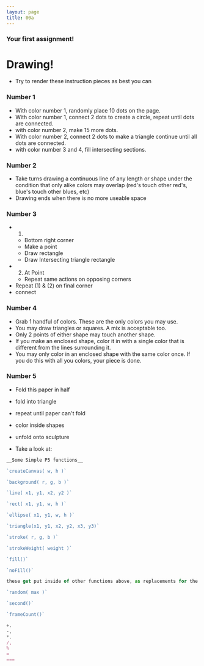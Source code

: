 ```yaml
---
layout: page
title: 00a
---
```



### Your first assignment!

# Drawing!
- Try to render these instruction pieces as best you can
### Number 1
- With color number 1, randomly place 10 dots on the page.
- With color number 1, connect 2 dots to create a circle, repeat until dots are connected.
- with color number 2, make 15 more dots.
- With color number 2, connect 2 dots to make a triangle continue until all dots are connected.
- with color number 3 and 4, fill intersecting sections.

### Number 2
- Take turns drawing a continuous line of any length or shape under the condition that only alike colors may overlap (red's touch other red's, blue's touch other blues, etc)
- Drawing ends when there is no more useable space

### Number 3
- 1.
    - Bottom right corner
    - Make a point
    - Draw rectangle
    - Draw Intersecting triangle rectangle
- 2. At Point
    - Repeat same actions on opposing corners
- Repeat (1) & (2) on final corner
- connect

### Number 4
- Grab 1 handful of colors. These are the only colors you may use.
- You may draw triangles or squares. A mix is acceptable too.
- Only 2 points of either shape may touch another shape.
- If you make an enclosed shape, color it in with a single color that is different from the lines surrounding it.
- You may only color in an enclosed shape with the same color once. If you do this with all you colors, your piece is done.

### Number 5
- Fold this paper in half
- fold into triangle
- repeat until paper can't fold
- color inside shapes
- unfold onto sculpture



- Take a look at:

``` javascript
__Some Simple P5 functions__

`createCanvas( w, h )`

`background( r, g, b )`

`line( x1, y1, x2, y2 )`

`rect( x1, y1, w, h )`

`ellipse( x1, y1, w, h )`

`triangle(x1, y1, x2, y2, x3, y3)`

`stroke( r, g, b )`

`strokeWeight( weight )`

`fill()`

`noFill()`

these get put inside of other functions above, as replacements for the letters

`random( max )`

`second()`

`frameCount()`

+.
-,
*.
/,
%
=
===

```
